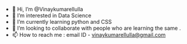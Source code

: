 - 👋 Hi, I’m @Vinaykumarellulla
- 👀 I’m interested in Data Science
- 🌱 I’m currently learning python and CSS
- 💞️ I’m looking to collaborate with people who are learning the same .
- 📫 How to reach me : email ID - vinaykumarellulla@gmail.com 

<!---
Vinaykumarellulla/Vinaykumarellulla is a ✨ special ✨ repository because its `README.md` (this file) appears on your GitHub profile.
You can click the Preview link to take a look at your changes.
--->
